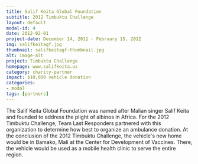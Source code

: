 ```yaml
---
title: Salif Keita Global Foundation
subtitle: 2012 Timbuktu Challenge
layout: default
modal-id: 4
date: 2012-02-01
project-date: December 14, 2011 - February 15, 2012
img: salifkeitagf.jpg
thumbnail: salifkeitagf-thumbnail.jpg
alt: image-alt
project: Timbuktu Challenge
homepage: www.salifkeita.us
category: charity-partner
impact: $10,000 vehicle donation
categories:
- modal
tags: [partners]
---
```

The Salif Keita Global Foundation was named after Malian singer Salif Keita and founded to address the plight of albinos in Africa. For the 2012 Timbuktu Challenge, Team Last Responders partnered with this organization to determine how best to organize an ambulance donation. At the conclusion of the 2012 Timbuktu Challenge, the vehicle's new  home would be in Bamako, Mali at the Center for Development of Vaccines. There, the vehicle would be used as a mobile health clinic to serve the entire region.
